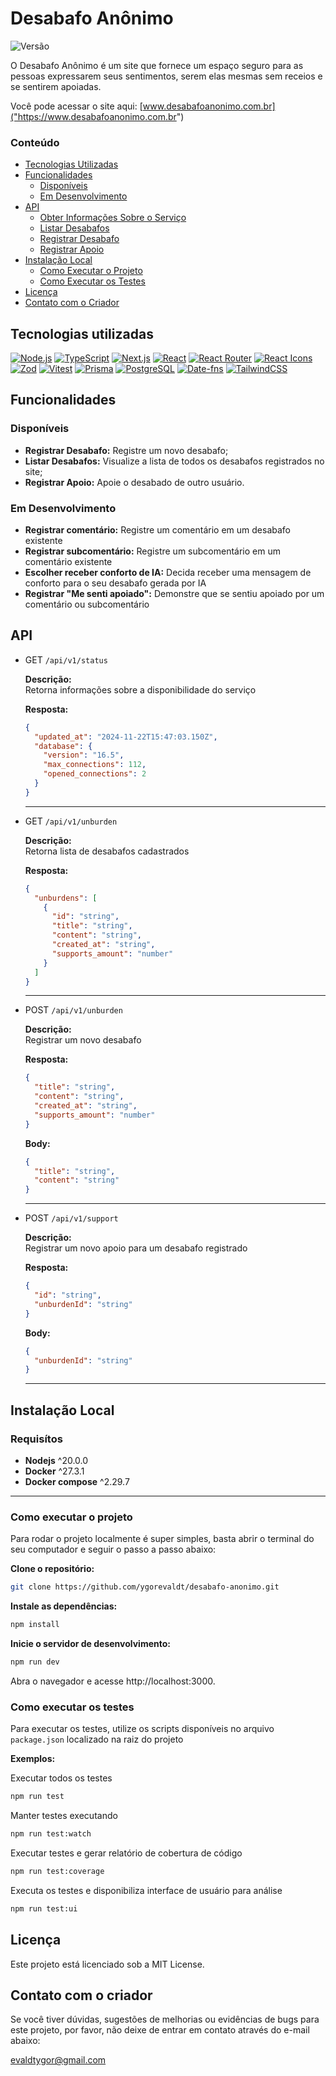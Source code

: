 # Desabafo Anônimo

![Versão](https://img.shields.io/badge/Versão-1.0.0-blue?style=flat-square)

O Desabafo Anônimo é um site que fornece um espaço seguro para as pessoas expressarem seus sentimentos, serem elas mesmas sem receios e se sentirem apoiadas.

Você pode acessar o site aqui: [www.desabafoanonimo.com.br]("https://www.desabafoanonimo.com.br")

### Conteúdo

- [Tecnologias Utilizadas](#tecnologias-utilizadas)
- [Funcionalidades](#funcionalidades)
  - [Disponíveis](#funcionalidades-disponiveis)
  - [Em Desenvolvimento](#funcionalidades-em-desenvolvimento)
- [API](#api)
  - [Obter Informações Sobre o Serviço](#info-sobre-servico)
  - [Listar Desabafos](#listar-desabafos)
  - [Registrar Desabafo](#registrar-desabafo)
  - [Registrar Apoio](#registrar-apoio)
- [Instalação Local](#instalacao-local)
  - [Como Executar o Projeto](#como-executar-o-projeto)
  - [Como Executar os Testes](#como-executar-os-testes)
- [Licença](#licença)
- [Contato com o Criador](#contato-com-o-criador)

<a id="tecnologias-utilizadas"></a>

## Tecnologias utilizadas

[![Node.js](https://img.shields.io/badge/node.js-6DA55F?style=for-the-badge&logo=node.js&logoColor=white)](https://nodejs.org/en/) [![TypeScript](https://img.shields.io/badge/typescript-%23007ACC.svg?style=for-the-badge&logo=typescript&logoColor=white)](https://www.typescriptlang.org/) [![Next.js](https://img.shields.io/badge/Next.js-black?style=for-the-badge&logo=next.js&logoColor=white)](https://nextjs.org/) [![React](https://img.shields.io/badge/react-%2320232a.svg?style=for-the-badge&logo=react&logoColor=%2361DAFB)](https://reactjs.org/) [![React Router](https://img.shields.io/badge/react--router-%23CA4245?style=for-the-badge&logo=react-router&logoColor=white)](https://reactrouter.com/) [![React Icons](https://img.shields.io/badge/react--icons-%232196F3.svg?style=for-the-badge&logo=react-icons&logoColor=white)](https://react-icons.github.io/react-icons/) [![Zod](https://img.shields.io/badge/zod-%23E4473A.svg?style=for-the-badge&logo=zod&logoColor=white)](https://zod.dev/) [![Vitest](https://img.shields.io/badge/Vitest-%23FFA500.svg?style=for-the-badge&logo=vitest&logoColor=white)](https://vitest.dev/) [![Prisma](https://img.shields.io/badge/Prisma-%230C344D.svg?style=for-the-badge&logo=prisma&logoColor=white)](https://www.prisma.io/) [![PostgreSQL](https://img.shields.io/badge/PostgreSQL-%23316192.svg?style=for-the-badge&logo=postgresql&logoColor=white)](https://www.postgresql.org/) [![Date-fns](https://img.shields.io/badge/date--fns-%23D7B12C.svg?style=for-the-badge&logo=date-fns&logoColor=white)](https://date-fns.org/) [![TailwindCSS](https://img.shields.io/badge/tailwindcss-%2338B2AC.svg?style=for-the-badge&logo=tailwind-css&logoColor=white)](https://tailwindcss.com/)

<a id="funcionalidades"></a>

## Funcionalidades

<a id="funcionalidades-disponiveis"></a>

### Disponíveis

- **Registrar Desabafo:** Registre um novo desabafo;
- **Listar Desabafos:** Visualize a lista de todos os desabafos registrados no site;
- **Registrar Apoio:** Apoie o desabado de outro usuário.

<a id="funcionalidades-em-desenvolvimento"></a>

### Em Desenvolvimento

- **Registrar comentário:** Registre um comentário em um desabafo existente
- **Registrar subcomentário:** Registre um subcomentário em um comentário existente
- **Escolher receber conforto de IA:** Decida receber uma mensagem de conforto para o seu desabafo gerada por IA
- **Registrar "Me senti apoiado":** Demonstre que se sentiu apoiado por um comentário ou subcomentário

<a id="api"></a>

## API

<a id="info-sobre-servico"></a>

- GET `/api/v1/status`

  **Descrição:** <br/>
  Retorna informações sobre a disponibilidade do serviço

  **Resposta:** <br/>

  ```json
  {
    "updated_at": "2024-11-22T15:47:03.150Z",
    "database": {
      "version": "16.5",
      "max_connections": 112,
      "opened_connections": 2
    }
  }
  ```

  <hr/>

<a id="listar-desabafos"></a>

- GET `/api/v1/unburden`

  **Descrição:** <br/>
  Retorna lista de desabafos cadastrados

  **Resposta:** <br/>

  ```json
  {
    "unburdens": [
      {
        "id": "string",
        "title": "string",
        "content": "string",
        "created_at": "string",
        "supports_amount": "number"
      }
    ]
  }
  ```

  <hr/>

<a id="registrar-desabafo"></a>

- POST `/api/v1/unburden`

  **Descrição:** <br/>
  Registrar um novo desabafo

  **Resposta:** <br/>

  ```json
  {
    "title": "string",
    "content": "string",
    "created_at": "string",
    "supports_amount": "number"
  }
  ```

  **Body:** <br/>

  ```json
  {
    "title": "string",
    "content": "string"
  }
  ```

  <hr/>

<a id="registrar-apoio"></a>

- POST `/api/v1/support`

  **Descrição:** <br/>
  Registrar um novo apoio para um desabafo registrado

  **Resposta:** <br/>

  ```json
  {
    "id": "string",
    "unburdenId": "string"
  }
  ```

  **Body:** <br/>

  ```json
  {
    "unburdenId": "string"
  }
  ```

  <hr/>

<a id="instalacao-local"></a>

## Instalação Local

### Requisítos

- **Nodejs** ^20.0.0
- **Docker** ^27.3.1
- **Docker compose** ^2.29.7
<hr/>

<a id="como-executar-o-projeto"></a>

### Como executar o projeto

Para rodar o projeto localmente é super simples, basta abrir o terminal do seu computador e seguir o passo a passo abaixo:

**Clone o repositório:**

```bash
git clone https://github.com/ygorevaldt/desabafo-anonimo.git
```

**Instale as dependências:**

```bash
npm install
```

**Inicie o servidor de desenvolvimento:**

```bash
npm run dev
```

Abra o navegador e acesse http://localhost:3000.

<a id="como-executar-os-testes"></a>

### Como executar os testes

Para executar os testes, utilize os scripts disponíveis no arquivo `package.json` localizado na raiz do projeto

**Exemplos:**

Executar todos os testes

```bash
npm run test
```

Manter testes executando

```bash
npm run test:watch
```

Executar testes e gerar relatório de cobertura de código

```bash
npm run test:coverage
```

Executa os testes e disponibiliza interface de usuário para análise

```bash
npm run test:ui
```

<a id="licenca"></a>

## Licença

Este projeto está licenciado sob a MIT License.

<a id="contato-com-o-criador"></a>

## Contato com o criador

Se você tiver dúvidas, sugestões de melhorias ou evidências de bugs para este projeto, por favor, não deixe de entrar em contato através do e-mail abaixo:

[evaldtygor@gmail.com]("evaldtygor@gmail.com")
